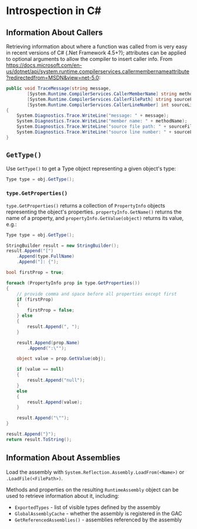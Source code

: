 # Introspection in C#

## Information About Callers
Retrieving information about where a function was called from is very easy in recent versions of C# (.Net Framework 4.5+?); attributes can be applied to optional arguments to allow the compiler to insert caller info. From https://docs.microsoft.com/en-us/dotnet/api/system.runtime.compilerservices.callermembernameattribute?redirectedfrom=MSDN&view=net-5.0:

``` C#
public void TraceMessage(string message,
        [System.Runtime.CompilerServices.CallerMemberName] string methodName = "",
        [System.Runtime.CompilerServices.CallerFilePath] string sourceFilePath = "",
        [System.Runtime.CompilerServices.CallerLineNumber] int sourceLineNumber = 0)
{
    System.Diagnostics.Trace.WriteLine("message: " + message);
    System.Diagnostics.Trace.WriteLine("member name: " + methodName);
    System.Diagnostics.Trace.WriteLine("source file path: " + sourceFilePath);
    System.Diagnostics.Trace.WriteLine("source line number: " + sourceLineNumber);
}
```

## `GetType()`
Use `GetType()` to get a Type object representing a given object's type:

``` C#
Type type = obj.GetType();
```

### `type.GetProperties()`
`type.GetProperties()` returns a collection of `PropertyInfo` objects representing the object's properties. `propertyInfo.GetName()` returns the name of a property, and `propertyInfo.GetValue(object)` returns its value, e.g.:

``` C#
Type type = obj.GetType();

StringBuilder result = new StringBuilder();
result.Append("[")
    .Append(type.FullName)
    .Append("]: {");

bool firstProp = true;

foreach (PropertyInfo prop in type.GetProperties())
{
    // provide comma and space before all properties except first
    if (firstProp)
    {
        firstProp = false;
    } else
    {
        result.Append(", ");
    }

    result.Append(prop.Name)
        .Append(":\"");

    object value = prop.GetValue(obj);

    if (value == null)
    {
        result.Append("null");
    }
    else
    {
        result.Append(value);
    }

    result.Append("\"");
}

result.Append("}");
return result.ToString();
```


## Information About Assemblies
Load the assembly with `System.Reflection.Assembly.LoadFrom(<Name>)` or `.LoadFile(<FilePath>)`.

Methods and properties on the resulting `RuntimeAssembly` object can be used to retrieve information about it, including:

* `ExportedTypes` - list of visible types defined by the assembly
* `GlobalAssemblyCache` - whether the assembly is registered in the GAC
* `GetReferencedAssemblies()` - assemblies referenced by the assembly